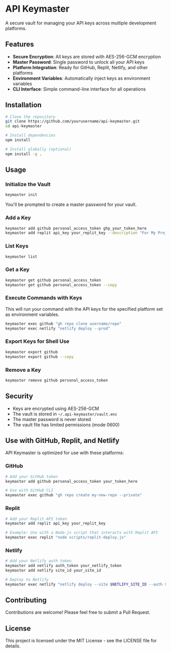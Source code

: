 # API Keymaster

A secure vault for managing your API keys across multiple development platforms.

## Features

- **Secure Encryption**: All keys are stored with AES-256-GCM encryption
- **Master Password**: Single password to unlock all your API keys
- **Platform Integration**: Ready for GitHub, Replit, Netlify, and other platforms
- **Environment Variables**: Automatically inject keys as environment variables
- **CLI Interface**: Simple command-line interface for all operations

## Installation

```bash
# Clone the repository
git clone https://github.com/yourusername/api-keymaster.git
cd api-keymaster

# Install dependencies
npm install

# Install globally (optional)
npm install -g .
```

## Usage

### Initialize the Vault

```bash
keymaster init
```

You'll be prompted to create a master password for your vault.

### Add a Key

```bash
keymaster add github personal_access_token ghp_your_token_here
keymaster add replit api_key your_replit_key --description "For My Project"
```

### List Keys

```bash
keymaster list
```

### Get a Key

```bash
keymaster get github personal_access_token
keymaster get github personal_access_token --copy
```

### Execute Commands with Keys

This will run your command with the API keys for the specified platform set as environment variables.

```bash
keymaster exec github "gh repo clone username/repo"
keymaster exec netlify "netlify deploy --prod"
```

### Export Keys for Shell Use

```bash
keymaster export github
keymaster export github --copy
```

### Remove a Key

```bash
keymaster remove github personal_access_token
```

## Security

- Keys are encrypted using AES-256-GCM
- The vault is stored in `~/.api-keymaster/vault.enc`
- The master password is never stored
- The vault file has limited permissions (mode 0600)

## Use with GitHub, Replit, and Netlify

API Keymaster is optimized for use with these platforms:

### GitHub

```bash
# Add your GitHub token
keymaster add github personal_access_token your_token_here

# Use with GitHub CLI
keymaster exec github "gh repo create my-new-repo --private"
```

### Replit

```bash
# Add your Replit API token
keymaster add replit api_key your_replit_key

# Example: Use with a Node.js script that interacts with Replit API
keymaster exec replit "node scripts/replit-deploy.js"
```

### Netlify

```bash
# Add your Netlify auth token
keymaster add netlify auth_token your_netlify_token
keymaster add netlify site_id your_site_id

# Deploy to Netlify
keymaster exec netlify "netlify deploy --site $NETLIFY_SITE_ID --auth $NETLIFY_AUTH_TOKEN --prod"
```

## Contributing

Contributions are welcome! Please feel free to submit a Pull Request.

## License

This project is licensed under the MIT License - see the LICENSE file for details.
